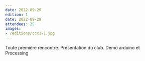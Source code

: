 ```yaml
---
date: 2022-09-29
edition: 1
date: 2022-09-29
attendees: 25
images: 
- /editions/ccc1-1.jpg
---
```


Toute premiére rencontre. Présentation du club. Demo arduino et Processing
